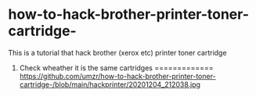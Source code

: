 # how-to-hack-brother-printer-toner-cartridge-
This is a tutorial that hack brother (xerox etc) printer toner cartridge 

1) Check wheather it is the same cartridges
=============
https://github.com/umzr/how-to-hack-brother-printer-toner-cartridge-/blob/main/hackprinter/20201204_212038.jpg
